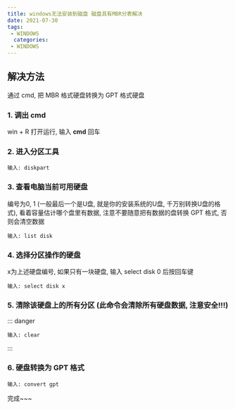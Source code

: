 ```yaml
---
title: windows无法安装到磁盘 磁盘具有MBR分表解决
date: 2021-07-30
tags:
 - WINDOWS
  categories:
 - WINDOWS
---
```


## 解决方法

通过 cmd, 把 MBR 格式硬盘转换为 GPT 格式硬盘

### 1. 调出 cmd

win + R 打开运行, 输入 **cmd** 回车

### 2. 进入分区工具

```shell
输入: diskpart
```

### 3. 查看电脑当前可用硬盘

编号为0, 1 (一般最后一个是U盘, 就是你的安装系统的U盘, 千万别转换U盘的格式), 
看着容量估计哪个盘里有数据, 注意不要随意把有数据的盘转换 GPT 格式, 否则会清空数据

```shell
输入: list disk
```

### 4. 选择分区操作的硬盘

x为上述硬盘编号, 如果只有一块硬盘, 输入 select disk 0 后按回车键

```shell
输入: select disk x
```

### 5. 清除该硬盘上的所有分区 (此命令会清除所有硬盘数据, 注意安全!!!)

::: danger
```shell
输入: clear
```
:::

### 6. 硬盘转换为 GPT 格式

```shell
输入: convert gpt
```

完成~~~
